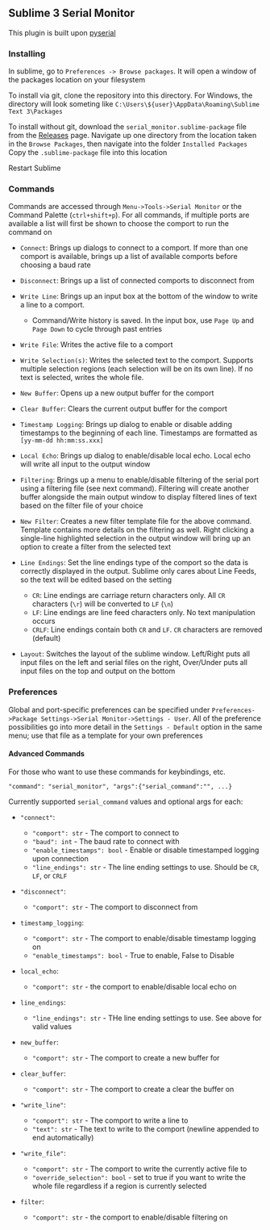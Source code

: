 ## Sublime 3 Serial Monitor

This plugin is built upon [pyserial](https://github.com/pyserial/pyserial)

### Installing

In sublime, go to `Preferences -> Browse packages`. It will open a window of the packages location on your filesystem

To install via git, clone the repository into this directory. For Windows, the directory will look someting like `C:\Users\${user}\AppData\Roaming\Sublime Text 3\Packages`

To install without git, download the `serial_monitor.sublime-package` file from the [Releases](../../releases/latest) page.
Navigate up one directory from the location taken in the `Browse Packages`, then navigate into the folder `Installed Packages`
Copy the `.sublime-package` file into this location

Restart Sublime

### Commands
Commands are accessed through `Menu->Tools->Serial Monitor` or the Command Palette (`ctrl+shift+p`).
For all commands, if multiple ports are available a list will first be shown to choose the comport to run the command on

- `Connect`: Brings up dialogs to connect to a comport.  If more than one comport is available, brings up a list of available comports before choosing a baud rate

- `Disconnect`: Brings up a list of connected comports to disconnect from

- `Write Line`: Brings up an input box at the bottom of the window to write a line to a comport.
  - Command/Write history is saved.  In the input box, use `Page Up` and `Page Down` to cycle through past entries

- `Write File`: Writes the active file to a comport

- `Write Selection(s)`: Writes the selected text to the comport.  Supports multiple selection regions (each selection will be on its own line).  If no text is selected, writes the whole file.

- `New Buffer`: Opens up a new output buffer for the comport

- `Clear Buffer`: Clears the current output buffer for the comport

- `Timestamp Logging`: Brings up dialog to enable or disable adding timestamps to the beginning of each line.  Timestamps are formatted as `[yy-mm-dd hh:mm:ss.xxx]`

- `Local Echo`: Brings up dialog to enable/disable local echo.  Local echo will write all input to the output window

- `Filtering`: Brings up a menu to enable/disable filtering of the serial port using a filtering file (see next command).  Filtering will create another buffer alongside the main output window to display filtered lines of text based on the filter file of your choice

- `New Filter`: Creates a new filter template file for the above command.  Template contains more details on the filtering as well.  Right clicking a single-line highlighted selection in the output window will bring up an option to create a filter from the selected text

- `Line Endings`: Set the line endings type of the comport so the data is correctly displayed in the output.  Sublime only cares about Line Feeds, so the text will be edited based on the setting
  - `CR`: Line endings are carriage return characters only.  All `CR` characters (`\r`) will be converted to `LF` (`\n`)
  - `LF`: Line endings are line feed characters only.  No text manipulation occurs
  - `CRLF`: Line endings contain both `CR` and `LF`.  `CR` characters are removed (default)

- `Layout`: Switches the layout of the sublime window.  Left/Right puts all input files on the left and serial files on the right, Over/Under puts all input files on the top and output on the bottom


### Preferences
Global and port-specific preferences can be specified under `Preferences->Package Settings->Serial Monitor->Settings - User`.
All of the preference possibilities go into more detail in the `Settings - Default` option in the same menu; use that file as a template for your own preferences


#### Advanced Commands
For those who want to use these commands for keybindings, etc.

`"command": "serial_monitor", "args":{"serial_command":"", ...}`

Currently supported `serial_command` values and optional args for each:

- `"connect"`:
  - `"comport": str` - The comport to connect to
  - `"baud": int` - The baud rate to connect with
  - `"enable_timestamps": bool` - Enable or disable timestamped logging upon connection
  - `"line_endings": str` - The line ending settings to use.  Should be `CR`, `LF`, or `CRLF`

- `"disconnect"`:
  - `"comport": str` - The comport to disconnect from

- `timestamp_logging`:
  - `"comport": str` - The comport to enable/disable timestamp logging on
  - `"enable_timestamps": bool` - True to enable, False to Disable

- `local_echo`:
  - `"comport": str` - the comport to enable/disable local echo on

- `line_endings`:
  - `"line_endings": str` - THe line ending settings to use.  See above for valid values

- `new_buffer`:
  - `"comport": str` - The comport to create a new buffer for

- `clear_buffer`:
  - `"comport": str` - The comport to create a clear the buffer on

- `"write_line"`:
  - `"comport": str` - The comport to write a line to
  - `"text": str` - The text to write to the comport (newline appended to end automatically)

- `"write_file"`:
  - `"comport": str` - The comport to write the currently active file to
  - `"override_selection": bool` - set to true if you want to write the whole file regardless if a region is currently selected

- `filter`:
  - `"comport": str` - the comport to enable/disable filtering on

